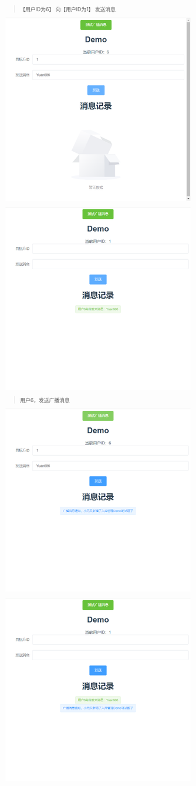 > 【用户ID为6】 向【用户ID为1】  发送消息

![image-20240626223129375](./images/image-20240626223129375.png)

![image-20240626223136196](./images/image-20240626223136196.png)

> 用户6，发送广播消息

![image-20240626223218448](./images/image-20240626223218448.png)

![image-20240626223224745](./images/image-20240626223224745.png)
